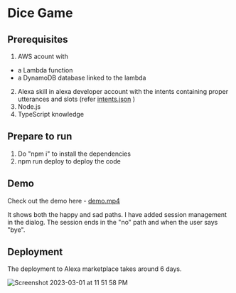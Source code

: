 # Dice Game 

## Prerequisites
1. AWS acount with 
- a Lambda function
- a DynamoDB database linked to the lambda
2. Alexa skill in alexa developer account with the intents containing proper utterances and slots (refer [intents.json](https://github.com/BajajSmriti/volleyDiceGame/blob/master/intents.json) )
3. Node.js
4. TypeScript knowledge

## Prepare to run
1. Do "npm i" to install the dependencies
2. npm run deploy to deploy the code

## Demo
Check out the demo here - [demo.mp4](https://github.com/BajajSmriti/volleyDiceGame/blob/master/demo.mp4)

It shows both the happy and sad paths. I have added session management in the dialog. The session ends in the "no" path and when the user says "bye".

## Deployment
The deployment to Alexa marketplace takes around 6 days.

![Screenshot 2023-03-01 at 11 51 58 PM](https://user-images.githubusercontent.com/38141850/222334879-b2f3c8da-4ded-447a-b527-6125b83bef0e.png)
